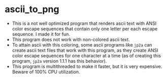 # ascii_to_png
- This is a not well optimized program that renders ascii text with ANSI color escape sequences that contain only one letter per each escape sequence. I made it for fun.
- This program does not work with non-colored ascii text.
- To attain ascii with this coloring, some ascii programs like `jp2a` can create ascii text files that work with this program, as they create ANSI color escape sequences for one character at a time (as of creating this program, `jp2a` version 1.1.1 has this behavior).
- This program is multithreaded to make it faster, but it is very expensive. Beware of 100% CPU utilization.